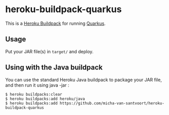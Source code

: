# heroku-buildpack-quarkus

This is a [Heroku Buildpack](https://devcenter.heroku.com/articles/buildpacks) for running [Quarkus](https://quarkus.io).

## Usage

Put your JAR file(s) in `target/` and deploy.

## Using with the Java buildpack

You can use the standard Heroku Java buildpack to package your JAR file, and then run it using java -jar :

```sh-session
$ heroku buildpacks:clear
$ heroku buildpacks:add heroku/java
$ heroku buildpacks:add https://github.com/micha-van-santvoort/heroku-buildpack-quarkus
```
